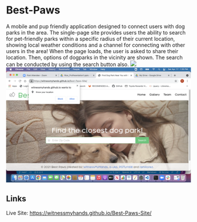 # Best-Paws

A mobile and pup friendly application designed to connect users with dog parks in the area. The single-page site provides users the ability to search for pet-friendly parks within a specific radius of their current location, showing local weather conditions and a channel for connecting with other users in the area! When the page loads, the user is asked to share their location. Then, options of dogparks in the vicinity are shown. The search can be conducted by using the search button also.
<img src="./assests/images/namesletters.png">
<img src="./assets/images/pagescreenshot.png">


## Links

Live Site: https://witnessmyhands.github.io/Best-Paws-Site/

